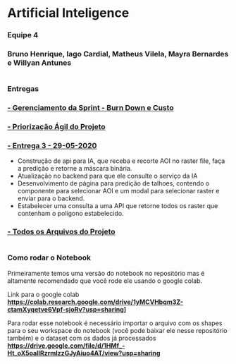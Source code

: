 # Artificial Inteligence

### Equipe 4
### Bruno Henrique, Iago Cardial, Matheus Vilela, Mayra Bernardes e Willyan Antunes
#

### Entregas
### [- Gerenciamento da Sprint - Burn Down e Custo](https://drive.google.com/open?id=18nxotizbgWOUV79GEEmgSKg7JJiXPh1RW-djI0H_5po)

### [- Priorização Ágil do Projeto](https://drive.google.com/open?id=1fPgkGqo3wlhHqdagS5zdr_9R37E_ryQD)

### [- Entrega 3 - 29-05-2020](https://drive.google.com/drive/folders/1T9M7tOpUUz0_yKG-bx7DxeZ2GFKUhSbj?usp=sharing)
- Construção de api para IA, que receba e recorte AOI no raster file, faça a predição e retorne a máscara binária.
- Atualização no backend para que ele consulte o serviço da IA
- Desenvolvimento de página para predição de talhoes, contendo o componente para selecionar AOI e um modal para selecionar raster e enviar para o backend.
- Estabelecer uma consulta a uma API que retorne todos os raster que contenham o polígono estabelecido.

### [- Todos os Arquivos do Projeto](https://drive.google.com/open?id=1VwCP69CIkUA82ie0dcBAwo4NLiBk8iC7)
#

### Como rodar o Notebook

Primeiramente temos uma versão do notebook no repositório mas é altamente recomendado que você rode ele usando o google colab.

Link para o google colab
__https://colab.research.google.com/drive/1yMCVHbqm3Z-ctamXyqetve6Vpf-sjoRv?usp=sharing]__

Para rodar esse notebook é necessário importar o arquivo com os shapes para o seu workspace do notebook (você pode baixar ele nesse repositório também) e o dataset com os dados já processados
__https://drive.google.com/file/d/1HMf_-Ht_oX5oalIRzrmlzzGJyAiuo4AT/view?usp=sharing__

